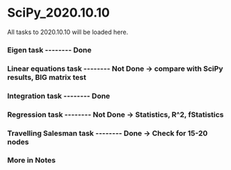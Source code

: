 # SciPy_2020.10.10

All tasks to 2020.10.10 will be loaded here.

### Eigen task -------- Done
### Linear equations task -------- Not Done -> compare with SciPy results, BIG matrix test
### Integration task -------- Done
### Regression task -------- Not Done -> Statistics, R^2, fStatistics
### Travelling Salesman task -------- Done -> Check for 15-20 nodes
### More in Notes
